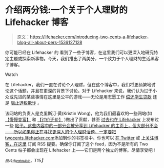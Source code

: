 # 介绍两分钱:一个关于个人理财的 Lifehacker 博客

> 原文：<https://lifehacker.com/introducing-two-cents-a-lifehacker-blog-all-about-pers-1536127128>

你可能已经在 Lifehacker 的 看到了一些子博客，在这里我们可以更深入地研究特定主题或探索新事物。今天，我们推出了两美分，一个致力于个人理财的生活黑客子博客。

Watch

在 Lifehacker，我们一直在讨论个人理财，但在这个博客中，我们将更频繁地讨论这个话题，并且在更深的背景下讨论。对于 Lifehacker 来说，我们认为过于小众或先进的某些事情在这里是公平的游戏——无论是用志愿工作 [偿还学生贷款](https://lifehacker.com/sponsorchange-lets-you-pay-off-your-student-loan-with-v-1536075413) 还是 [阻止退税欺诈](http://twocents.lifehacker.com/use-this-irs-form-to-stop-tax-refund-fraud-in-its-track-1536382935) 。

该网站的负责人是克里斯汀·黄(Kristin Wong)，他为我们最喜欢的一些网站(如 [【慢慢变富】](http://www.getrichslowly.org/blog/) 和 [【讨价还价】](http://www.bargaineering.com/articles/) )做出了贡献，甚至 [过去也在 Lifehacker](https://lifehacker.com/five-money-excuses-that-held-me-back-and-how-i-overcam-1441083773) 上发布过一些 [帖子。这些内容中的一部分会被分享到 Lifehacker 的主页上，但大部分不会——所以如果你正在寻找更深入的个人理财话题，一定要把](http://lifehacker.com/how-im-changing-my-relationship-with-money-1447681382)[twocents.lifehacker.com](http://twocents.lifehacker.com)添加到你的书签栏中。你也可以 [在 Twitter](https://twitter.com/TwoCentsLH) 或 [上关注博客，在这里](http://twocents.lifehacker.com/rss) 订阅 RSS 提要。确保你订阅了这个 feed，因为不是所有的 Two Cents 帖子都会出现在 Lifehacker 上——它们是两个独立的博客。尽情享受吧！

*<small>照片由</small>*[*<small>yatoubin</small>*](http://www.flickr.com/photos/30661646@N00/231526044/)*<small>。</small>T15】*